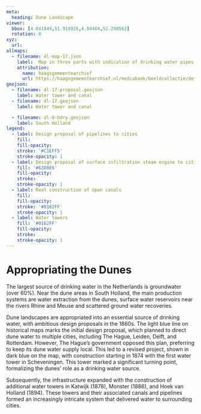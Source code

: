 ```yaml
---
meta:
  heading: Dune Landscape
viewer:
  bbox: [4.041849,51.918926,4.84404,52.290562]
  rotation: 0
xyz:
  url:
allmaps:
  - filename: dl-map-17.json
    label: 	Map in three parts with indication of drinking water pipes for the cities of The Hague, Leiden, Delft, Schiedam and Rotterdam. With scale division (o.). The water levels were taken on 18, 19, 20, 21 and 25 July and 1 August 1866 etc.
    attribution:
      name: haagsgemeentearchief
      url: https://haagsgemeentearchief.nl/mediabank/beeldcollectie/detail/2c0f1ae3-7fac-34ab-0380-51fe01793c25/media/f67b0aff-1565-9c1d-8d95-991b7d473cb6
geojson:
  - filename: dl-17-proposal.geojson
    label: Water tower and canal
  - filename: dl-17.geojson
    label: Water tower and canal

  - filename: dl-0-bdry.geojson
    label: South Holland
legend:
  - label: Design proposal of pipelines to cities
    fill: 
    fill-opacity: 
    stroke: '#C1EFF5'
    stroke-opacity: 1
  - label: Design proposal of surface infiltration steam engine to cities
    fill: '#63D8E6'
    fill-opacity: 
    stroke: 
    stroke-opacity: 1
  - label: Real construction of open canals
    fill: 
    fill-opacity: 
    stroke: '#0162FF'
    stroke-opacity: 1
  - label: Water towers 
    fill: '#0162FF'
    fill-opacity: 
    stroke: 
    stroke-opacity: 1
---
```


# Appropriating the Dunes

The largest source of drinking water in the Netherlands is groundwater (over 60%). Near the dune areas in South Holland, the main production systems are water extraction from the dunes, surface water reservoirs near the rivers Rhine and Meuse and scattered ground water recoveries.

Dune landscapes are appropriated into an essential source of drinking water, with ambitious design proposals in the 1860s. The light blue line on historical maps marks the initial design proposal, which planned to direct dune water to multiple cities, including The Hague, Leiden, Delft, and Rotterdam. However, The Hague’s government opposed this plan, preferring to keep its dune water supply local. This led to a revised project, shown in dark blue on the map, with construction starting in 1874 with the first water tower in Scheveningen. This tower marked a significant turning point, formalizing the dunes' role as a drinking water source. 

Subsequently, the infrastructure expanded with the construction of additional water towers in Katwijk (1878), Monster (1886), and Hoek van Holland (1894). These towers and their associated canals and pipelines formed an increasingly intricate system that delivered water to surrounding cities.
